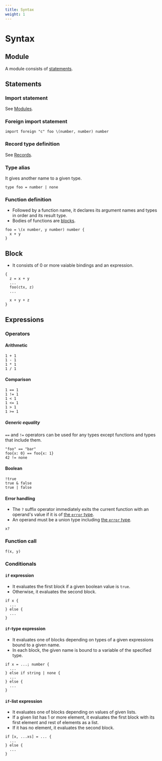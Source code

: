 ```yaml
---
title: Syntax
weight: 1
---
```


# Syntax

## Module

A module consists of [statements](#statements).

## Statements

### Import statement

See [Modules](../modules).

### Foreign import statement

```pen
import foreign "c" foo \(number, number) number
```

### Record type definition

See [Records](../types#records).

### Type alias

It gives another name to a given type.

```pen
type foo = number | none
```

### Function definition

- Followed by a function name, it declares its argument names and types in order and its result type.
- Bodies of functions are [blocks](#block).

```pen
foo = \(x number, y number) number {
  x + y
}
```

## Block

- It consists of 0 or more vaiable bindings and an expression.

```pen
{
  z = x + y
  ...
  foo(ctx, z)
  ...

  x + y + z
}
```

## Expressions

### Operators

#### Arithmetic

```pen
1 + 1
1 - 1
1 * 1
1 / 1
```

#### Comparison

```pen
1 == 1
1 != 1
1 < 1
1 <= 1
1 > 1
1 >= 1
```

##### Generic equality

`==` and `!=` operators can be used for any types except functions and types that include them.

```pen
"foo" == "bar"
foo{x: 0} == foo{x: 1}
42 != none
```

#### Boolean

```pen
!true
true & false
true | false
```

#### Error handling

- The `?` suffix operator immediately exits the current function with an operand's value if it is of [the `error` type][error-type].
- An operand must be a union type including [the `error` type][error-type].

```
x?
```

[error-type]: ../built-ins#error

### Function call

```pen
f(x, y)
```

### Conditionals

#### `if` expression

- It evaluates the first block if a given boolean value is `true`.
- Otherwise, it evaluates the second block.

```pen
if x {
  ...
} else {
  ...
}
```

#### `if`-type expression

- It evaluates one of blocks depending on types of a given expressions bound to a given name.
- In each block, the given name is bound to a variable of the specified type.

```pen
if x = ...; number {
  ...
} else if string | none {
  ...
} else {
  ...
}
```

#### `if`-list expression

- It evaluates one of blocks depending on values of given lists.
- If a given list has 1 or more element, it evaluates the first block with its first element and rest of elements as a list.
- If it has no element, it evaluates the second block.

```pen
if [x, ...xs] = ... {
  ...
} else {
  ...
}
```
